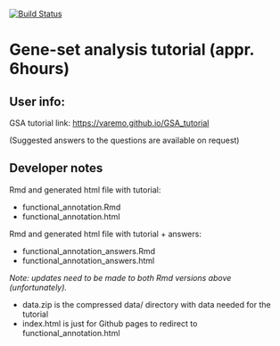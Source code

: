 [![Build Status](https://travis-ci.org/varemo/GSA_tutorial.svg?branch=master)](https://travis-ci.org/varemo/GSA_tutorial)

# Gene-set analysis tutorial (appr. 6hours)

## User info:
GSA tutorial link:
https://varemo.github.io/GSA_tutorial

(Suggested answers to the questions are available on request)

## Developer notes

Rmd and generated html file with tutorial:
- functional_annotation.Rmd
- functional_annotation.html

Rmd and generated html file with tutorial + answers:
- functional_annotation_answers.Rmd
- functional_annotation_answers.html

*Note: updates need to be made to both Rmd versions above (unfortunately).*

- data.zip is the compressed data/ directory with data needed for the tutorial
- index.html is just for Github pages to redirect to functional_annotation.html
